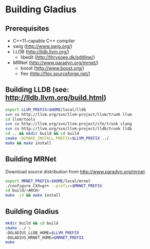 # Building Gladius

## Prerequisites
- C++11-capable C++ compiler
- swig (http://www.swig.org/)
- LLDB (http://lldb.llvm.org/)
    - libedit (http://thrysoee.dk/editline/)
- MRNet (http://www.paradyn.org/mrnet/)
    - boost (http://www.boost.org/)
    - flex (http://flex.sourceforge.net/)

## Building LLDB (see: http://lldb.llvm.org/build.html)
```bash
export LLVM_PREFIX=$HOME/local/lldb
svn co http://llvm.org/svn/llvm-project/llvm/trunk llvm
cd llvm/tools
svn co http://llvm.org/svn/llvm-project/cfe/trunk clang
svn co http://llvm.org/svn/llvm-project/lldb/trunk lldb
cd .. && mkdir build && cd build
cmake -DCMAKE_INSTALL_PREFIX=$LLVM_PREFIX ../
make && make install
```

## Building MRNet
Download source distribution from http://www.paradyn.org/mrnet
```bash
export MRNET_PREFIX=$HOME/local/mrnet
./configure CXX=g++ --prefix=$MRNET_PREFIX
cd build/<ARCH>
make -j4 && make install
```

## Building Gladius
```bash
mkdir build && cd build
cmake ../ \
-DGLADIUS_LLDB_HOME=$LLVM_PREFIX
-DGLADIUS_MRNET_HOME=$MRNET_PREFIX
make
```
